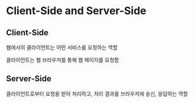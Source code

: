 # Client-Side and Server-Side



## Client-Side

웹에서의 클라이언트는 어떤 서비스를 요청하는 역할  

클라이언트는 웹 브라우저를 통해 웹 페이지를 요청함  



## Server-Side

클라이언트로부터 요청을 받아 처리하고, 처리 결과를 브라우저에 송신, 응답하는 역할  

